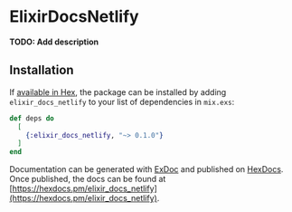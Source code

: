 # ElixirDocsNetlify

**TODO: Add description**

## Installation

If [available in Hex](https://hex.pm/docs/publish), the package can be installed
by adding `elixir_docs_netlify` to your list of dependencies in `mix.exs`:

```elixir
def deps do
  [
    {:elixir_docs_netlify, "~> 0.1.0"}
  ]
end
```

Documentation can be generated with [ExDoc](https://github.com/elixir-lang/ex_doc)
and published on [HexDocs](https://hexdocs.pm). Once published, the docs can
be found at [https://hexdocs.pm/elixir_docs_netlify](https://hexdocs.pm/elixir_docs_netlify).

